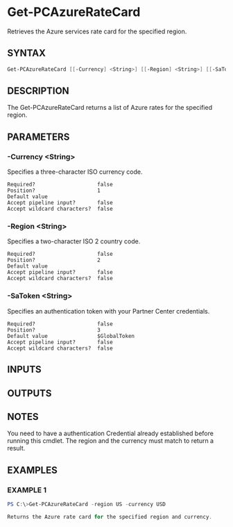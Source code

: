 # Get-PCAzureRateCard

Retrieves the Azure services rate card for the specified region.

## SYNTAX

```powershell
Get-PCAzureRateCard [[-Currency] <String>] [[-Region] <String>] [[-SaToken] <String>] [<CommonParameters>]
```

## DESCRIPTION

The Get-PCAzureRateCard returns a list of Azure rates for the specified region.

## PARAMETERS

### -Currency &lt;String&gt;

Specifies a three-character ISO currency code.

```
Required?                    false
Position?                    1
Default value
Accept pipeline input?       false
Accept wildcard characters?  false
```

### -Region &lt;String&gt;

Specifies a two-character ISO 2 country code.

```
Required?                    false
Position?                    2
Default value
Accept pipeline input?       false
Accept wildcard characters?  false
```

### -SaToken &lt;String&gt;

Specifies an authentication token with your Partner Center credentials.

```
Required?                    false
Position?                    3
Default value                $GlobalToken
Accept pipeline input?       false
Accept wildcard characters?  false
```

## INPUTS

## OUTPUTS

## NOTES

You need to have a authentication Credential already established before running this cmdlet. The region and the currency must match to return a result.

## EXAMPLES

### EXAMPLE 1

```powershell
PS C:\>Get-PCAzureRateCard -region US -currency USD

Returns the Azure rate card for the specified region and currency.
```
